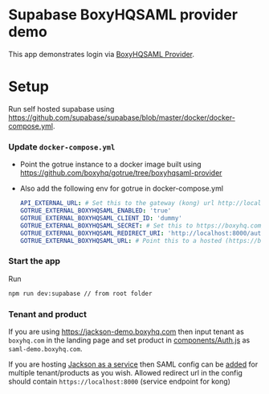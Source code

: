 # Supabase BoxyHQSAML provider demo

This app demonstrates login via [BoxyHQSAML Provider](https://github.com/supabase/gotrue/pull/478).

# Setup

Run self hosted supabase using https://github.com/supabase/supabase/blob/master/docker/docker-compose.yml.

### Update `docker-compose.yml`

- Point the gotrue instance to a docker image built using https://github.com/boxyhq/gotrue/tree/boxyhqsaml-provider

- Also add the following env for gotrue in docker-compose.yml

  ```yml
  API_EXTERNAL_URL: # Set this to the gateway (kong) url http://localhost:8000
  GOTRUE_EXTERNAL_BOXYHQSAML_ENABLED: 'true'
  GOTRUE_EXTERNAL_BOXYHQSAML_CLIENT_ID: 'dummy'
  GOTRUE_EXTERNAL_BOXYHQSAML_SECRET: # Set this to https://boxyhq.com/docs/jackson/deploy/env-variables#client_secret_verifier of hosted jackson instance or use 'dummy' in case you are using https://jackson-demo.boxyhq.com
  GOTRUE_EXTERNAL_BOXYHQSAML_REDIRECT_URI: 'http://localhost:8000/auth/v1/callback' # callback path to gotrue which receives the authorization code from Jackson
  GOTRUE_EXTERNAL_BOXYHQSAML_URL: # Point this to a hosted (https://boxyhq.com/docs/jackson/deploy/service) instance of jackson or use: https://jackson-demo.boxyhq.com
  ```

### Start the app

Run

```bash
npm run dev:supabase // from root folder
```

### Tenant and product

If you are using https://jackson-demo.boxyhq.com then input tenant as `boxyhq.com` in the landing page and set product in [components/Auth.js](components/Auth.js#L14) as `saml-demo.boxyhq.com`.

If you are hosting [Jackson as a service](https://boxyhq.com/docs/jackson/deploy/service) then SAML config can be [added](https://boxyhq.com/docs/jackson/saml-flow#21-saml-add-config-api) for multiple tenant/products as you wish. Allowed redirect url in the config should contain `https://localhost:8000` (service endpoint for kong)
